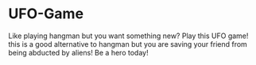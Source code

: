 # UFO-Game
Like playing hangman but you want something new? Play this UFO game! this is a good alternative to hangman but you are saving your friend from being abducted by aliens! Be a hero today!
